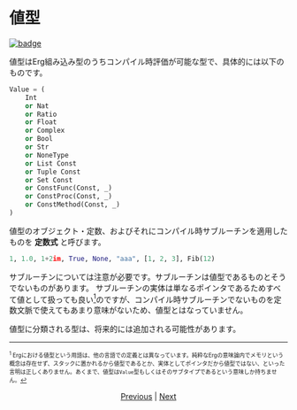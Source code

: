 # 値型

[![badge](https://img.shields.io/endpoint.svg?url=https%3A%2F%2Fgezf7g7pd5.execute-api.ap-northeast-1.amazonaws.com%2Fdefault%2Fsource_up_to_date%3Fowner%3Derg-lang%26repos%3Derg%26ref%3Dmain%26path%3Ddoc/EN/syntax/type/08_value.md%26commit_hash%3Dc6eb78a44de48735213413b2a28569fdc10466d0)](https://gezf7g7pd5.execute-api.ap-northeast-1.amazonaws.com/default/source_up_to_date?owner=erg-lang&repos=erg&ref=main&path=doc/EN/syntax/type/08_value.md&commit_hash=c6eb78a44de48735213413b2a28569fdc10466d0)

値型はErg組み込み型のうちコンパイル時評価が可能な型で、具体的には以下のものです。

```python
Value = (
    Int
    or Nat
    or Ratio
    or Float
    or Complex
    or Bool
    or Str
    or NoneType
    or List Const
    or Tuple Const
    or Set Const
    or ConstFunc(Const, _)
    or ConstProc(Const, _)
    or ConstMethod(Const, _)
)
```

値型のオブジェクト・定数、およびそれにコンパイル時サブルーチンを適用したものを __定数式__ と呼びます。

```python
1, 1.0, 1+2im, True, None, "aaa", [1, 2, 3], Fib(12)
```

サブルーチンについては注意が必要です。サブルーチンは値型であるものとそうでないものがあります。
サブルーチンの実体は単なるポインタであるためすべて値として扱っても良い[<sup id="f1">1</sup>](#1)のですが、コンパイル時サブルーチンでないものを定数文脈で使えてもあまり意味がないため、値型とはなっていません。

値型に分類される型は、将来的には追加される可能性があります。

---

<span id="1" style="font-size:x-small"><sup>1</sup> Ergにおける値型という用語は、他の言語での定義とは異なっています。純粋なErgの意味論内でメモリという概念は存在せず、スタックに置かれるから値型であるとか、実体としてポインタだから値型ではない、といった言明は正しくありません。あくまで、値型は`Value`型もしくはそのサブタイプであるという意味しか持ちません。[↩](#f1)</span>

<p align='center'>
    <a href='./07_patch.md'>Previous</a> | <a href='./08_value.md'>Next</a>
</p>
